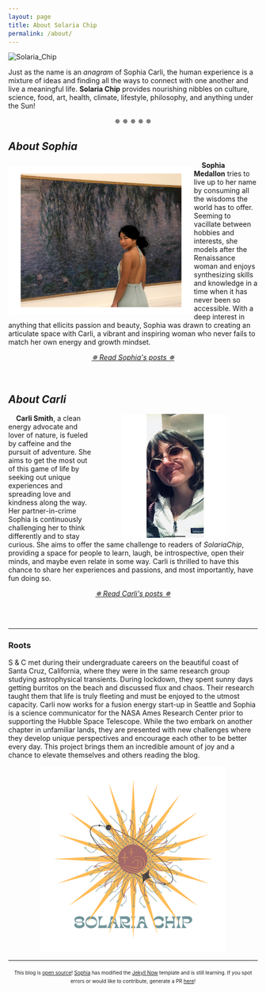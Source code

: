 ```yaml
---
layout: page
title: About Solaria Chip
permalink: /about/
---
```


![Solaria_Chip](https://raw.githubusercontent.com/solariachip/solariachip.github.io/68435d53cdce6ef8a55d72d9a76e1b1b47956747/S%20C-7.png "Solaria Chip")

Just as the name is an *anagram* of Sophia Carli, the human experience is a mixture of ideas and finding all the ways to connect with one another and live a meaningful life. **Solaria Chip** provides nourishing nibbles on culture, science, food, art, health, climate, lifestyle, philosophy, and anything under the Sun!

<p style="text-align: center;">✵ ✵ ✵ ✵ ✵</p>

## *About Sophia*
<img align='left' src='/images/Sophia-2.png' vspace='10'>

<p style="text-align: left;"> &nbsp; &nbsp; <b>Sophia Medallon</b> tries to live up to her name by consuming all the wisdoms the world has to offer. Seeming to vacillate between hobbies and interests, she models after the Renaissance woman and enjoys synthesizing skills and knowledge in a time when it has never been so accessible. With a deep interest in anything that ellicits passion and beauty, Sophia was drawn to creating an articulate space with Carli, a vibrant and inspiring woman who never fails to match her own energy and growth mindset. </p>
<div style="text-align: center;">
<i><a href="https://solariachip.github.io/sc/sophia/">✵ Read Sophia's posts ✵</a></i></div>
<br/><br/>

## *About Carli*
<img align='right' src='/images/Carli_Chip.png' height='250' hspace='60'>

&nbsp; &nbsp; **Carli Smith**, a clean energy advocate and lover of nature, is fueled by caffeine and the pursuit of adventure. She aims to get the most out of this game of life by seeking out unique experiences and spreading love and kindness along the way. Her partner-in-crime Sophia is continuously challenging her to think differently and to stay curious. She aims to offer the same challenge to readers of *SolariaChip*, providing a space for people to learn, laugh, be introspective, open their minds, and maybe even relate in some way. Carli is thrilled to have this chance to share her experiences and passions, and most importantly, have fun doing so.
<div style="text-align: center;">
<i><a href="https://solariachip.github.io/sc/carli/">✵ Read Carli's posts ✵</a></i></div>

<br/><br/>

---
### Roots
S & C met during their undergraduate careers on the beautiful coast of Santa Cruz, California, where they were in the same research group studying astrophysical transients. During lockdown, they spent sunny days getting burritos on the beach and discussed flux and chaos. Their research taught them that life is truly fleeting and must be enjoyed to the utmost capacity. Carli now works for a fusion energy start-up in Seattle and Sophia is a science communicator for the NASA Ames Research Center prior to supporting the Hubble Space Telescope. While the two embark on another chapter in unfamiliar lands, they are presented with new challenges where they develop unique perspectives and encourage each other to be better every day. This project brings them an incredible amount of joy and a chance to elevate themselves and others reading the blog. 

<center><img src='/images/SolariaChip-2.png'></center>

---
<p style="text-align: center;"><font size="1"> This blog is <a href="https://github.com/solariachip/solariachip.github.io">open source</a>! <a href="https://solariachip.github.io/sc/sophia/">Sophia</a> has modified the <a href="http://www.jekyllnow.com">Jekyll Now</a> template and is still learning. If you spot errors or would like to contribute, generate a PR <a href="https://github.com/solariachip/solariachip.github.io/pulls">here</a>!</font></p>
